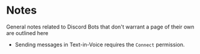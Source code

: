 # Notes
General notes related to Discord Bots that don't warrant a page of their own are outlined here

- Sending messages in Text-in-Voice requires the `Connect` permission.
